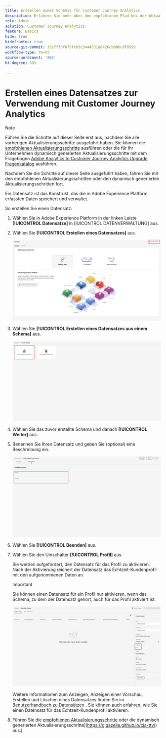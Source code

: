 ```yaml
---
title: Erstellen eines Schemas für Customer Journey Analytics
description: Erfahren Sie mehr über den empfohlenen Pfad bei der Aktualisierung von Adobe Analytics auf Customer Journey Analytics.
role: Admin
solution: Customer Journey Analytics
feature: Basics
hide: true
hidefromtoc: true
source-git-commit: 33cfff3f675fc03c3444531e8426cb806cdf8559
workflow-type: tm+mt
source-wordcount: '262'
ht-degree: 33%

---
```


# Erstellen eines Datensatzes zur Verwendung mit Customer Journey Analytics

>[!NOTE]
> 
>Führen Sie die Schritte auf dieser Seite erst aus, nachdem Sie alle vorherigen Aktualisierungsschritte ausgeführt haben. Sie können die [empfohlenen Aktualisierungsschritte](/help/getting-started/cja-upgrade/cja-upgrade-recommendations.md#recommended-upgrade-steps-for-most-organizations) ausführen oder die für Ihr Unternehmen dynamisch generierten Aktualisierungsschritte mit dem Fragebogen [Adobe Analytics to Customer Journey Analytics Upgrade Fragenkatalog](https://gigazelle.github.io/cja-ttv/) ausführen.
>
>Nachdem Sie die Schritte auf dieser Seite ausgeführt haben, fahren Sie mit den empfohlenen Aktualisierungsschritten oder den dynamisch generierten Aktualisierungsschritten fort.

<!-- Should we single source this instead of duplicate it? The following steps were copied from: /help/data-ingestion/aepwebsdk.md-->

Ein Datensatz ist das Konstrukt, das die in Adobe Experience Platform erfassten Daten speichert und verwaltet.

So erstellen Sie einen Datensatz:

1. Wählen Sie in Adobe Experience Platform in der linken Leiste **[!UICONTROL Datensätze]** in [!UICONTROL DATENVERWALTUNG] aus.

1. Wählen Sie **[!UICONTROL Erstellen eines Datensatzes]** aus.

   ![Erstellen eines Datensatzes](assets/create-dataset.png)

1. Wählen Sie **[!UICONTROL Erstellen eines Datensatzes aus einem Schema]** aus.

   ![Erstellen eines Datensatzes aus einem Schema](assets/create-dataset-from-schema.png)

1. Wählen Sie das zuvor erstellte Schema und danach **[!UICONTROL Weiter]** aus.

1. Benennen Sie Ihren Datensatz und geben Sie (optional) eine Beschreibung ein.

   ![Benennen eines Datensatzes](assets/name-your-datatest.png)

1. Wählen Sie **[!UICONTROL Beenden]** aus.

1. Wählen Sie den Umschalter **[!UICONTROL Profil]** aus.

   Sie werden aufgefordert, den Datensatz für das Profil zu aktivieren. Nach der Aktivierung reichert der Datensatz das Echtzeit-Kundenprofil mit den aufgenommenen Daten an.

   >[!IMPORTANT]
   >
   >    Sie können einen Datensatz für ein Profil nur aktivieren, wenn das Schema, zu dem der Datensatz gehört, auch für das Profil aktiviert ist.

   ![Aktivieren eines Schemas für ein Profil](assets/aepwebsdk-dataset-profile.png)

   Weitere Informationen zum Anzeigen, Anzeigen einer Vorschau, Erstellen und Löschen eines Datensatzes finden Sie im [Benutzerhandbuch zu Datensätzen](https://experienceleague.adobe.com/docs/experience-platform/catalog/datasets/user-guide.html?lang=de) . Sie können auch erfahren, wie Sie einen Datensatz für das Echtzeit-Kundenprofil aktivieren.

1. Führen Sie die [empfohlenen Aktualisierungsschritte](/help/getting-started/cja-upgrade/cja-upgrade-recommendations.md#recommended-upgrade-steps-for-most-organizations) oder die dynamisch generierten Aktualisierungsschritte](https://gigazelle.github.io/cja-ttv/) aus.[

